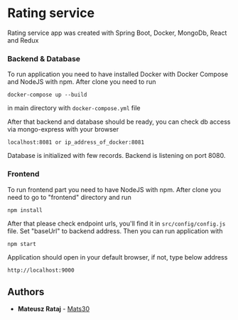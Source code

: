 # Rating service

Rating service app was created with Spring Boot, Docker, MongoDb, React and Redux

### Backend & Database

To run application you need to have installed Docker with Docker Compose and NodeJS with npm. After clone you need to run 

```
docker-compose up --build
```

in main directory with `docker-compose.yml` file

After that backend and database should be ready, you can check db access via mongo-express with your browser

```
localhost:8081 or ip_address_of_docker:8081
```

Database is initialized with few records. Backend is listening on port 8080.


### Frontend

To run frontend part you need to have NodeJS with npm. After clone you need to go to "frontend" directory and run

```
npm install
```

After that please check endpoint urls, you'll find it in `src/config/config.js` file. Set "baseUrl" to backend address. Then you can run
application with 

```
npm start
```

Application should open in your default browser, if not, type below address

```
http://localhost:9000
```




## Authors

* **Mateusz Rataj** - [Mats30](https://github.com/Mats30)
